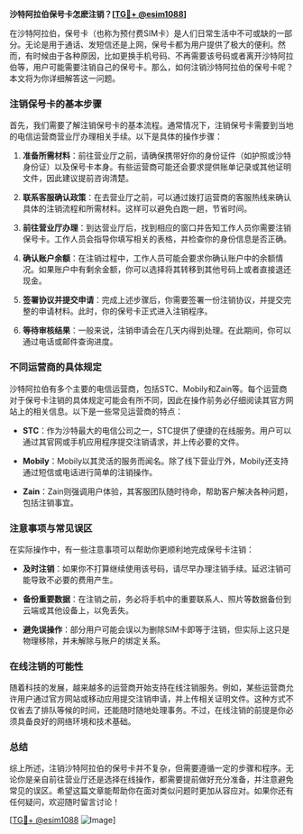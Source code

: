 **沙特阿拉伯保号卡怎麽注销？[[TG💪+ @esim1088](https://t.me/s/esim1088)]**

在沙特阿拉伯，保号卡（也称为预付费SIM卡）是人们日常生活中不可或缺的一部分。无论是用于通话、发短信还是上网，保号卡都为用户提供了极大的便利。然而，有时候由于各种原因，比如更换手机号码、不再需要该号码或者离开沙特阿拉伯等，用户可能需要注销自己的保号卡。那么，如何注销沙特阿拉伯的保号卡呢？本文将为你详细解答这一问题。

### 注销保号卡的基本步骤

首先，我们需要了解注销保号卡的基本流程。通常情况下，注销保号卡需要到当地的电信运营商营业厅办理相关手续。以下是具体的操作步骤：

1. **准备所需材料**：前往营业厅之前，请确保携带好你的身份证件（如护照或沙特身份证）以及保号卡本身。有些运营商可能还会要求提供账单记录或其他证明文件，因此建议提前咨询清楚。

2. **联系客服确认政策**：在去营业厅之前，可以通过拨打运营商的客服热线来确认具体的注销流程和所需材料。这样可以避免白跑一趟，节省时间。

3. **前往营业厅办理**：到达营业厅后，找到相应的窗口并告知工作人员你需要注销保号卡。工作人员会指导你填写相关的表格，并检查你的身份信息是否正确。

4. **确认账户余额**：在注销过程中，工作人员可能会要求你确认账户中的余额情况。如果账户中有剩余金额，你可以选择将其转移到其他号码上或者直接退还现金。

5. **签署协议并提交申请**：完成上述步骤后，你需要签署一份注销协议，并提交完整的申请材料。此时，你的保号卡正式进入注销程序。

6. **等待审核结果**：一般来说，注销申请会在几天内得到处理。在此期间，你可以通过电话或邮件查询进度。

### 不同运营商的具体规定

沙特阿拉伯有多个主要的电信运营商，包括STC、Mobily和Zain等。每个运营商对于保号卡注销的具体规定可能会有所不同，因此在操作前务必仔细阅读其官方网站上的相关信息。以下是一些常见运营商的特点：

- **STC**：作为沙特最大的电信公司之一，STC提供了便捷的在线服务。用户可以通过其官网或手机应用程序提交注销请求，并上传必要的文件。
  
- **Mobily**：Mobily以其灵活的服务而闻名。除了线下营业厅外，Mobily还支持通过短信或电话进行简单的注销操作。

- **Zain**：Zain则强调用户体验，其客服团队随时待命，帮助客户解决各种问题，包括注销事宜。

### 注意事项与常见误区

在实际操作中，有一些注意事项可以帮助你更顺利地完成保号卡注销：

- **及时注销**：如果你不打算继续使用该号码，请尽早办理注销手续。延迟注销可能导致不必要的费用产生。

- **备份重要数据**：在注销之前，务必将手机中的重要联系人、照片等数据备份到云端或其他设备上，以免丢失。

- **避免误操作**：部分用户可能会误以为删除SIM卡即等于注销，但实际上这只是物理移除，并未解除与账户的绑定关系。

### 在线注销的可能性

随着科技的发展，越来越多的运营商开始支持在线注销服务。例如，某些运营商允许用户通过官方网站或移动应用提交注销申请，并上传相关证明文件。这种方式不仅省去了排队等候的时间，还能随时随地处理事务。不过，在线注销的前提是你必须具备良好的网络环境和技术基础。

### 总结

综上所述，注销沙特阿拉伯的保号卡并不复杂，但需要遵循一定的步骤和程序。无论你是亲自前往营业厅还是选择在线操作，都需要提前做好充分准备，并注意避免常见的误区。希望这篇文章能帮助你在面对类似问题时更加从容应对。如果你还有任何疑问，欢迎随时留言讨论！

[[TG💪+ @esim1088](https://t.me/s/esim1088) ![Image](https://i.postimg.cc/4NQfJmqS/Snipaste-2025-05-13-00-14-12.png)]